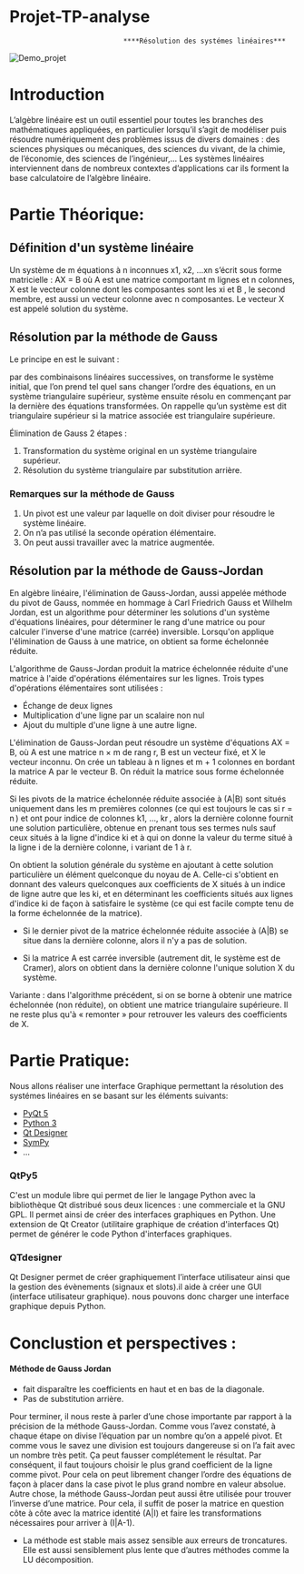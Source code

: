 # Projet-TP-analyse 
                                ****Résolution des systémes linéaires***

 
  
![Demo_projet](https://user-images.githubusercontent.com/57879341/103366327-a2c71900-4ac2-11eb-906a-6401b3320965.gif)

# Introduction 

L’algèbre linéaire est un outil essentiel pour toutes les branches des mathématiques appliquées,
en particulier lorsqu’il s’agit de modéliser puis résoudre numériquement des problèmes issus de
divers domaines : des sciences physiques ou mécaniques, des sciences du vivant, de la chimie, de
l’économie, des sciences de l’ingénieur,...
Les systèmes linéaires interviennent dans de nombreux contextes d’applications car ils forment
la base calculatoire de l’algèbre linéaire.




# Partie Théorique: 


## Définition d'un système linéaire 

Un système de m équations à n inconnues x1, x2, ...xn s’écrit sous forme matricielle : AX = B où A est une matrice comportant m lignes et n colonnes,
X est le vecteur colonne dont les composantes sont les xi et B , le second
membre, est aussi un vecteur colonne avec n composantes.
Le vecteur X est appelé solution du système.




## Résolution par la méthode de Gauss
Le principe en est le suivant : 

par des combinaisons linéaires successives, on
transforme le système initial, que l’on prend tel quel sans changer l’ordre
des équations, en un système triangulaire supérieur, système ensuite résolu
en commençant par la dernière des équations transformées.
On rappelle qu’un système est dit triangulaire supérieur si la matrice associée est triangulaire supérieure.

Élimination de Gauss
2 étapes :
1. Transformation du système original
en un système triangulaire supérieur.
2. Résolution du système triangulaire
par substitution arrière.

### Remarques sur la méthode de Gauss
1. Un pivot est une valeur par laquelle on doit diviser
 pour résoudre le système linéaire.
2. On n’a pas utilisé la seconde opération élémentaire.
3. On peut aussi travailler avec la matrice augmentée.

## Résolution par la  méthode de Gauss-Jordan

En algèbre linéaire, l'élimination de Gauss-Jordan, aussi appelée méthode du pivot de Gauss, nommée en hommage à Carl Friedrich Gauss et Wilhelm Jordan, est un algorithme pour déterminer les solutions d'un système d'équations linéaires, pour déterminer le rang d'une matrice ou pour calculer l'inverse d'une matrice (carrée) inversible. Lorsqu'on applique l'élimination de Gauss à une matrice, on obtient sa forme échelonnée réduite.


L'algorithme de Gauss-Jordan produit la matrice échelonnée réduite d'une matrice à l'aide d'opérations élémentaires sur les lignes. 
Trois types d'opérations élémentaires sont utilisées :

* Échange de deux lignes 
* Multiplication d'une ligne par un scalaire non nul 
* Ajout du multiple d'une ligne à une autre ligne.

L'élimination de Gauss-Jordan peut résoudre un système d'équations AX = B, où A est une matrice n × m de rang r, B est un vecteur fixé, et X le vecteur inconnu. On crée un tableau à n lignes et m + 1 colonnes en bordant la matrice A par le vecteur B. On réduit la matrice sous forme échelonnée réduite.

Si les pivots de la matrice échelonnée réduite associée à (A|B) sont situés uniquement dans les m premières colonnes (ce qui est toujours le cas si r = n ) et ont pour indice de colonnes k1, …, kr , alors la dernière colonne fournit une solution particulière, obtenue en prenant tous ses termes nuls sauf ceux situés à la ligne d'indice ki et à qui on donne la valeur du terme situé à la ligne i de la dernière colonne, i variant de 1 à r.

On obtient la solution générale du système en ajoutant à cette solution particulière un élément quelconque du noyau de A. Celle-ci s'obtient en donnant des valeurs quelconques aux coefficients de X situés à un indice de ligne autre que les ki, et en déterminant les coefficients situés aux lignes d'indice ki de façon à satisfaire le système (ce qui est facile compte tenu de la forme échelonnée de la matrice).

* Si le dernier pivot de la matrice échelonnée réduite associée à (A|B) se situe dans la dernière colonne, alors il n'y a pas de solution.

* Si la matrice A est carrée inversible (autrement dit, le système est de Cramer), alors on obtient dans la dernière colonne l'unique solution X du système.

Variante : dans l'algorithme précédent, si on se borne à obtenir une matrice échelonnée (non réduite), on obtient une matrice triangulaire supérieure. Il ne reste plus qu'à « remonter » pour retrouver les valeurs des coefficients de X.

# Partie Pratique: 

Nous allons réaliser une interface Graphique permettant la résolution des systémes linéaires en se basant sur les éléments suivants:
- [PyQt 5](https://www.riverbankcomputing.com/software/pyqt/download5)
- [Python 3](https://www.python.org)
- [Qt Designer](doc.qt.io/qt-5/qtdesigner-manual.html)
- [SymPy](http://www.sympy.org/)
- ...
### QtPy5

C'est un module libre qui permet de lier le langage Python avec la bibliothèque Qt distribué sous deux licences : une commerciale et la GNU GPL. Il permet ainsi de créer des interfaces graphiques en Python. Une extension de Qt Creator (utilitaire graphique de création d'interfaces Qt) permet de générer le code Python d'interfaces graphiques.

### QTdesigner 


Qt Designer permet de créer graphiquement l’interface utilisateur ainsi que la gestion des évènements (signaux et
slots).il aide à créer une GUI (interface utilisateur graphique). nous pouvons donc  charger une interface graphique depuis Python.

# Conclustion et perspectives :

#### Méthode de Gauss Jordan
* fait disparaître les
coefficients en haut et en
bas de la diagonale.
* Pas de substitution arrière.

Pour terminer, il nous reste à parler d’une chose importante par rapport à la précision de la méthode Gauss-Jordan. Comme vous l’avez constaté, à chaque étape on divise l’équation par un nombre qu’on a appelé pivot. Et comme vous le savez une division est toujours dangereuse si on l’a fait avec un nombre très petit. Ça peut fausser complétement le résultat. Par conséquent, il faut toujours choisir le plus grand coefficient de la ligne comme pivot. Pour cela on peut librement changer l’ordre des équations de façon à placer dans la case pivot le plus grand nombre en valeur absolue. Autre chose, la méthode Gauss-Jordan peut aussi être utilisée pour trouver l’inverse d’une matrice. Pour cela, il suffit de poser la matrice en question côte à côte avec la matrice identité (A|I) et faire les transformations nécessaires pour arriver à (I|A-1). 
* La méthode est stable mais assez sensible aux erreurs de troncatures. Elle est aussi sensiblement plus lente que d’autres méthodes comme la LU décomposition.

